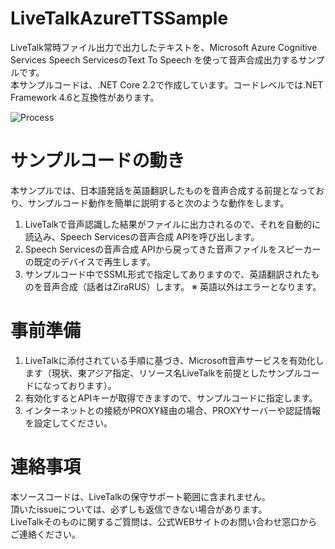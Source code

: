 # LiveTalkAzureTTSSample
LiveTalk常時ファイル出力で出力したテキストを、Microsoft Azure Cognitive Services Speech ServicesのText To Speech を使って音声合成出力するサンプルです。  
本サンプルコードは、.NET Core 2.2で作成しています。コードレベルでは.NET Framework 4.6と互換性があります。

![Process](https://github.com/FujitsuSSL-LiveTalk/LiveTalkAzureTTSSample/blob/images/README.png)

# サンプルコードの動き
本サンプルでは、日本語発話を英語翻訳したものを音声合成する前提となっており、サンプルコード動作を簡単に説明すると次のような動作をします。  
1. LiveTalkで音声認識した結果がファイルに出力されるので、それを自動的に読込み、Speech Servicesの音声合成 APIを呼び出します。
2. Speech Servicesの音声合成 APIから戻ってきた音声ファイルをスピーカーの既定のデバイスで再生します。
3. サンプルコード中でSSML形式で指定してありますので、英語翻訳されたものを音声合成（話者はZiraRUS）します。
※ 英語以外はエラーとなります。


# 事前準備
1. LiveTalkに添付されている手順に基づき、Microsoft音声サービスを有効化します（現状、東アジア指定、リソース名LiveTalkを前提としたサンプルコードになっております）。
2. 有効化するとAPIキーが取得できますので、サンプルコードに指定します。
3. インターネットとの接続がPROXY経由の場合、PROXYサーバーや認証情報を設定してください。

# 連絡事項
本ソースコードは、LiveTalkの保守サポート範囲に含まれません。  
頂いたissueについては、必ずしも返信できない場合があります。  
LiveTalkそのものに関するご質問は、公式WEBサイトのお問い合わせ窓口からご連絡ください。

